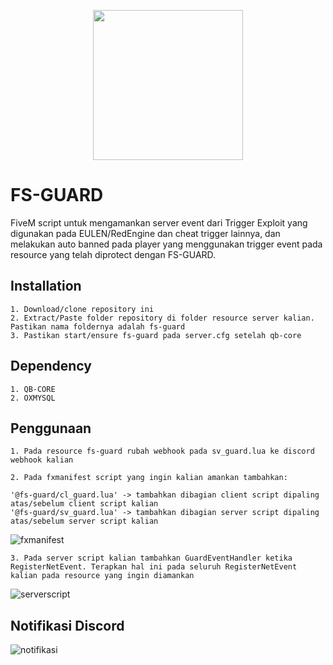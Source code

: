 <p align="center">
  <img width="240" height="240" src="https://cdn.discordapp.com/attachments/1078837522882367508/1114897951177855059/fstech_logo.png">
</p>

# FS-GUARD

FiveM script untuk mengamankan server event dari Trigger Exploit yang digunakan pada EULEN/RedEngine dan cheat trigger lainnya, dan melakukan auto banned pada player yang menggunakan trigger event pada resource yang telah diprotect dengan FS-GUARD.

## Installation

    1. Download/clone repository ini
    2. Extract/Paste folder repository di folder resource server kalian. Pastikan nama foldernya adalah fs-guard
    3. Pastikan start/ensure fs-guard pada server.cfg setelah qb-core

## Dependency
    1. QB-CORE
    2. OXMYSQL

## Penggunaan
    1. Pada resource fs-guard rubah webhook pada sv_guard.lua ke discord webhook kalian
    
    2. Pada fxmanifest script yang ingin kalian amankan tambahkan:
    
    '@fs-guard/cl_guard.lua' -> tambahkan dibagian client script dipaling atas/sebelum client script kalian
    '@fs-guard/sv_guard.lua' -> tambahkan dibagian server script dipaling atas/sebelum server script kalian
    
  ![fxmanifest](https://cdn.discordapp.com/attachments/1128226169339265125/1128620015088836608/image.png)

    3. Pada server script kalian tambahkan GuardEventHandler ketika RegisterNetEvent. Terapkan hal ini pada seluruh RegisterNetEvent 
    kalian pada resource yang ingin diamankan

 ![serverscript](https://cdn.discordapp.com/attachments/1128226169339265125/1128621218199785502/image.png)

 ## Notifikasi Discord
 ![notifikasi](https://cdn.discordapp.com/attachments/1128226169339265125/1128622522829635664/image.png)
